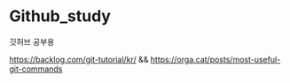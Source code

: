 # Github_study
깃허브 공부용

https://backlog.com/git-tutorial/kr/ && https://orga.cat/posts/most-useful-git-commands 
